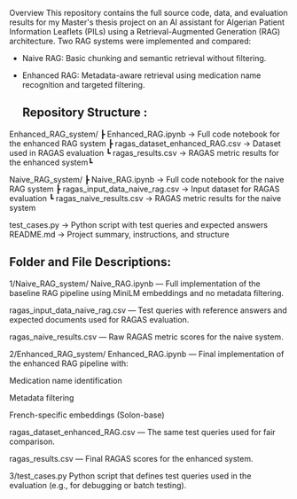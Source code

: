  Overview
This repository contains the full source code, data, and evaluation results for my Master's thesis project on an AI assistant for Algerian Patient Information Leaflets (PILs) using a Retrieval-Augmented Generation (RAG) architecture. Two RAG systems were implemented and compared:

- Naive RAG: Basic chunking and semantic retrieval without filtering.

- Enhanced RAG: Metadata-aware retrieval using medication name recognition and targeted filtering.

  ## Repository Structure :

 Enhanced_RAG_system/
 ┣  Enhanced_RAG.ipynb           → Full code notebook for the enhanced RAG system
 ┣  ragas_dataset_enhanced_RAG.csv  → Dataset used in RAGAS evaluation
 ┗  ragas_results.csv             → RAGAS metric results for the enhanced system┗  


 Naive_RAG_system/
 ┣  Naive_RAG.ipynb               → Full code notebook for the naive RAG system
 ┣  ragas_input_data_naive_rag.csv → Input dataset for RAGAS evaluation
 ┗  ragas_naive_results.csv       → RAGAS metric results for the naive system

 test_cases.py                    → Python script with test queries and expected answers
 README.md                        → Project summary, instructions, and structure


## Folder and File Descriptions:

1/Naive_RAG_system/
Naive_RAG.ipynb — Full implementation of the baseline RAG pipeline using MiniLM embeddings and no metadata filtering.

ragas_input_data_naive_rag.csv — Test queries with reference answers and expected documents used for RAGAS evaluation.

ragas_naive_results.csv — Raw RAGAS metric scores for the naive system.

2/Enhanced_RAG_system/
Enhanced_RAG.ipynb — Final implementation of the enhanced RAG pipeline with:

Medication name identification

Metadata filtering

French-specific embeddings (Solon-base)

ragas_dataset_enhanced_RAG.csv — The same test queries used for fair comparison.

ragas_results.csv — Final RAGAS scores for the enhanced system.


3/test_cases.py
Python script that defines test queries used in the evaluation (e.g., for debugging or batch testing).





